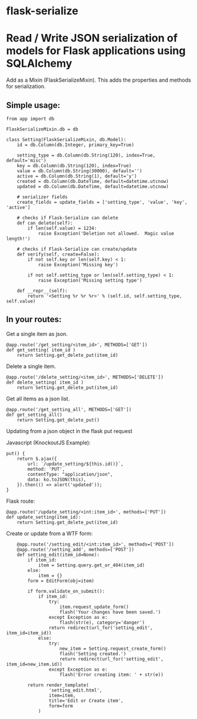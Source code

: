 # flask-serialize
Read / Write JSON serialization of models for Flask applications using SQLAlchemy
=================

Add as a Mixin (FlaskSerializeMixin).  This adds the properties and methods for serialization.

Simple usage:
-------------

    from app import db

    FlaskSerializeMixin.db = db

    class Setting(FlaskSerializeMixin, db.Model):
        id = db.Column(db.Integer, primary_key=True)
    
        setting_type = db.Column(db.String(120), index=True, default='misc')
        key = db.Column(db.String(120), index=True)
        value = db.Column(db.String(30000), default='')
        active = db.Column(db.String(1), default='y')
        created = db.Column(db.DateTime, default=datetime.utcnow)
        updated = db.Column(db.DateTime, default=datetime.utcnow)
        
        # serializer fields
        create_fields = update_fields = ['setting_type', 'value', 'key', 'active']

        # checks if Flask-Serialize can delete
        def can_delete(self):
            if len(self.value) = 1234:
                raise Exception('Deletion not allowed.  Magic value length!')
    
        # checks if Flask-Serialize can create/update
        def verify(self, create=False):
            if not self.key or len(self.key) < 1:
                raise Exception('Missing key')
    
            if not self.setting_type or len(self.setting_type) < 1:
                raise Exception('Missing setting type')
    
        def __repr__(self):
            return '<Setting %r %r %r>' % (self.id, self.setting_type, self.value)

In your routes:
---------------

Get a single item as json.

    @app.route('/get_setting/<item_id>', METHODS=['GET'])
    def get_setting( item_id )
        return Setting.get_delete_put(item_id)

Delete a single item.

    @app.route('/delete_setting/<item_id>', METHODS=['DELETE'])
    def delete_setting( item_id )
        return Setting.get_delete_put(item_id)

Get all items as a json list.

    @app.route('/get_setting_all', METHODS=['GET'])
    def get_setting_all()
        return Setting.get_delete_put()

Updating from a json object in the flask put request
    
Javascript (KnockoutJS Example):

    put() {
        return $.ajax({
            url: `/update_setting/${this.id()}`,
            method: 'PUT',
            contentType: "application/json",
            data: ko.toJSON(this),
        }).then(() => alert('updated'));
    }

Flask route:  
    
    @app.route('/update_setting/<int:item_id>', methods=['PUT'])
    def update_setting(item_id):
        return Setting.get_delete_put(item_id)

Create or update from a WTF form:

        @app.route('/setting_edit/<int:item_id>', methods=['POST'])
        @app.route('/setting_add', methods=['POST'])    
        def setting_edit(item_id=None):
            if item_id:
                item = Setting.query.get_or_404(item_id)
            else:
                item = {}
            form = EditForm(obj=item)
        
            if form.validate_on_submit():
                if item_id:
                    try:
                        item.request_update_form()
                        flash('Your changes have been saved.')
                    except Exception as e:
                        flash(str(e), category='danger')
                    return redirect(url_for('setting_edit', item_id=item_id))
                else:
                    try:
                        new_item = Setting.request_create_form()
                        flash('Setting created.')
                        return redirect(url_for('setting_edit', item_id=new_item.id))
                    except Exception as e:
                        flash('Error creating item: ' + str(e))
                        
            return render_template(
                    'setting_edit.html',
                    item=item,
                    title='Edit or Create item',
                    form=form
                )
